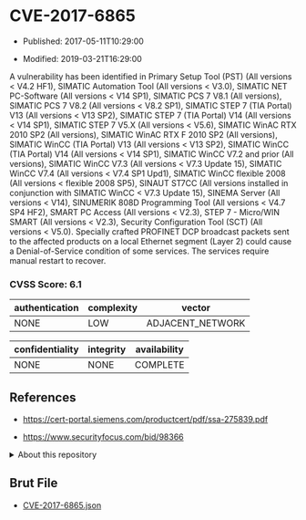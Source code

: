 # CVE-2017-6865

- Published: 2017-05-11T10:29:00

- Modified: 2019-03-21T16:29:00

A vulnerability has been identified in Primary Setup Tool (PST) (All versions < V4.2 HF1), SIMATIC Automation Tool (All versions < V3.0), SIMATIC NET PC-Software (All versions < V14 SP1), SIMATIC PCS 7 V8.1 (All versions), SIMATIC PCS 7 V8.2 (All versions < V8.2 SP1), SIMATIC STEP 7 (TIA Portal) V13 (All versions < V13 SP2), SIMATIC STEP 7 (TIA Portal) V14 (All versions < V14 SP1), SIMATIC STEP 7 V5.X (All versions < V5.6), SIMATIC WinAC RTX 2010 SP2 (All versions), SIMATIC WinAC RTX F 2010 SP2 (All versions), SIMATIC WinCC (TIA Portal) V13 (All versions < V13 SP2), SIMATIC WinCC (TIA Portal) V14 (All versions < V14 SP1), SIMATIC WinCC V7.2 and prior (All versions), SIMATIC WinCC V7.3 (All versions < V7.3 Update 15), SIMATIC WinCC V7.4 (All versions < V7.4 SP1 Upd1), SIMATIC WinCC flexible 2008 (All versions < flexible 2008 SP5), SINAUT ST7CC (All versions installed in conjunction with SIMATIC WinCC < V7.3 Update 15), SINEMA Server (All versions < V14), SINUMERIK 808D Programming Tool (All versions < V4.7 SP4 HF2), SMART PC Access (All versions < V2.3), STEP 7 - Micro/WIN SMART (All versions < V2.3), Security Configuration Tool (SCT) (All versions < V5.0). Specially crafted PROFINET DCP broadcast packets sent to the affected products on a local Ethernet segment (Layer 2) could cause a Denial-of-Service condition of some services. The services require manual restart to recover.

### CVSS Score: **6.1**

| authentication | complexity | vector |
| --- | --- | --- |
| NONE | LOW | ADJACENT_NETWORK |

| confidentiality | integrity | availability |
| --- | --- | --- |
| NONE | NONE | COMPLETE |

## References

* https://cert-portal.siemens.com/productcert/pdf/ssa-275839.pdf

* https://www.securityfocus.com/bid/98366

<details>
<summary>About this repository</summary> 

  This repository is part of the project [Live Hack CVE](https://github.com/Live-Hack-CVE). Main website can be found [www.live-hack.org](https://www.live-hack.org) 
  
  Made by [Sn0wAlice](https://github.com/Sn0wAlice) for the people that care about security and need to have a feed of the latest CVEs. Hope you enjoy it, don't forget to star the repo and follow me on [Twitter](https://twitter.com/Sn0wAlice) and [Github](https://github.com/Sn0wAlice). And that is my [personnal website](https://www.alice-snow.me/)

  - [Home Page](https://github.com/Live-Hack-CVE)
  - [Framework](https://github.com/Live-Hack-CVE/cve-framework)
  - [CVE database](https://github.com/Live-Hack-CVE/full_database)
  - [Changelog](https://github.com/Live-Hack-CVE/Changelog)
</details>

## Brut File

* [CVE-2017-6865.json](https://raw.githubusercontent.com/Live-Hack-CVE/full_database/main/cves/2017/CVE-2017-6865.json)

